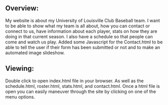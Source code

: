 Overview:
-------------
My website is about my University of Louisville Club Baseball team. I want to be able to show what my team is all about, how you can contact or connect to us, have information about each player, stats on how they are doing in that current season. I also have a schedule so that people can come and watch us play. Added some Javascript for the Contact.html to be able to tell the user if their form has been submitted or not and to make an automated image slideshow.

Viewing:
----------
Double click to open index.html file in your browser. As well as the schedule.html, roster.html, stats.html, and contact.html.  Once a html file is open you can easily maneuver through the site by clicking on one of the menu options.

